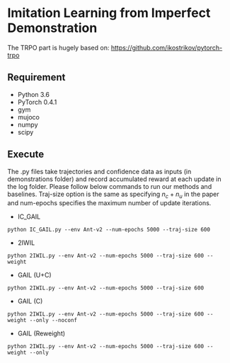 # Imitation Learning from Imperfect Demonstration
The TRPO part is hugely based on: https://github.com/ikostrikov/pytorch-trpo

## Requirement
 * Python 3.6
 * PyTorch 0.4.1
 * gym
 * mujoco
 * numpy
 * scipy
 
## Execute
The .py files take trajectories and confidence data as inputs (in demonstrations folder) and record accumulated reward at each update in the log folder.
Please follow below commands to run our methods and baselines. Traj-size option is the same as specifying $n_c+n_u$ in the paper and num-epochs specifies the maximum number of update iterations.

 * IC_GAIL
 ```
 python IC_GAIL.py --env Ant-v2 --num-epochs 5000 --traj-size 600 
 ```
 * 2IWIL
 ```
 python 2IWIL.py --env Ant-v2 --num-epochs 5000 --traj-size 600 --weight
 ```
 * GAIL (U+C)
 ```
 python 2IWIL.py --env Ant-v2 --num-epochs 5000 --traj-size 600
 ```
 * GAIL (C)
 ```
 python 2IWIL.py --env Ant-v2 --num-epochs 5000 --traj-size 600 --weight --only --noconf
 ```
 * GAIL (Reweight)
 ```
 python 2IWIL.py --env Ant-v2 --num-epochs 5000 --traj-size 600 --weight --only
 ```

